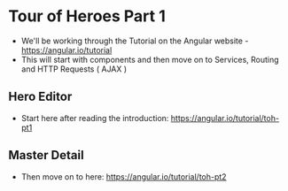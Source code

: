# Tour of Heroes Part 1

- We'll be working through the Tutorial on the Angular website - https://angular.io/tutorial 
- This will start with components and then move on to Services, Routing and HTTP Requests ( AJAX ) 

## Hero Editor 
- Start here after reading the introduction: https://angular.io/tutorial/toh-pt1 

## Master Detail
- Then move on to here: https://angular.io/tutorial/toh-pt2 
